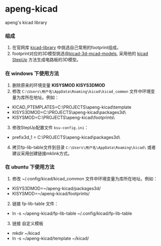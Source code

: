 # apeng-kicad
apeng's kicad library

### 组成
1. 在官网库 [kicad-library](https://github.com/KiCad/kicad-library/) 中挑选自己常用的footprint组成。
2. footprint对应的3D模型挑选自[kicad-3d-mcad-models](https://github.com/easyw/kicad-3d-mcad-models), 采用他的 [kicad StepUp](https://sourceforge.net/projects/kicadstepup/) 方法生成电路板的3D模型。

### 在 windows 下使用方法
1. 删除原来的环境变量 **KISYSMOD** **KISYS3DMOD**
2. 修改 `C:\Users\用户名\AppData\Roaming\kicad\kicad_common` 文件中环境变量为库所在地址。例如：
 - KICAD_PTEMPLATES=C:\\PROJECTS\\apeng-kicad\\template
 - KISYS3DMOD=C:\\PROJECTS\\apeng-kicad\\packages3d\\
 - KISYSMOD=C:\\PROJECTS\\apeng-kicad\\footprints\\
3. 修改StepUp配置文件 `ksu-config.ini`：
 - prefix3d_1 = C:\PROJECTS\apeng-kicad\packages3d\ 
4. 拷贝fp-lib-table文件到目录 `C:\Users\用户名\AppData\Roaming\kicad\` 或者建议采用创建链接mklink方式。
 
### 在 ubuntu 下使用方法
1. 修改 ~/.config/kicad/kicad_common 文件中环境变量为库所在地址。例如：
 - KISYS3DMOD=~/apeng-kicad/packages3d/
 - KISYSMOD=~/apeng-kicad/footprints/
2. 链接 fp-lib-table 文件：
 - ln -s ~/apeng-kicad/fp-lib-table ~/.config/kicad/fp-lib-table
3. 链接 自定义模板
 - mkdir ~/kicad
 - ln -s ~/apeng-kicad/template ~/kicad/

